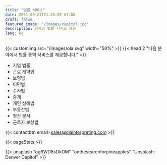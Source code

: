 ```yaml
---
title: "법률 서비스"
date: 2021-09-21T21:25:07-07:00
draft: false
featured_image: '/images/capitol.jpg'
description: 당사의 법률 서비스 제공
lang: ko
---
```


{{< customimg src="/images/ola.svg" width="50%" >}}
{{< head 2 "다음 분야에서 법률 통역 서비스를 제공합니다." >}}

- 기업 법률
- 근로 계약법
- 보험법
- 이민법
- 수사법
- 중개
- 개인 상해법
- 부동산법
- 정산 문서
- 근로자 보상법

{{< contactbtn email=sales@olainterpreting.com >}}

{{< pageStats >}}

{{< unsplash "og6WD8sDkOM" "onthesearchforpineapples" "Unsplash: Denver Capitol" >}}
